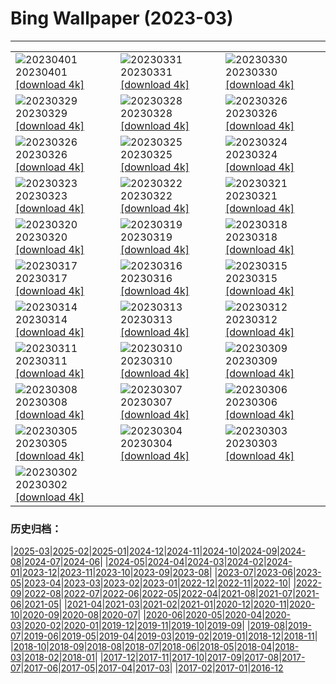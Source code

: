 # Bing Wallpaper (2023-03)
**************

<table><tr><td><img class="wallpaper" src="https://www.bing.com/th?id=OHR.TowerBridge_EN-GB5189458174_1920x1080.jpg" alt="20230401"> 20230401 <a class="wallpaper_link" href="https://www.bing.com/th?id=OHR.TowerBridge_EN-GB5189458174_UHD.jpg">[download 4k]</a></td><td><img class="wallpaper" src="https://www.bing.com/th?id=OHR.SteyrRiver_EN-GB6776891369_1920x1080.jpg" alt="20230331"> 20230331 <a class="wallpaper_link" href="https://www.bing.com/th?id=OHR.SteyrRiver_EN-GB6776891369_UHD.jpg">[download 4k]</a></td><td><img class="wallpaper" src="https://www.bing.com/th?id=OHR.PeacockFeathers_EN-GB6671969010_1920x1080.jpg" alt="20230330"> 20230330 <a class="wallpaper_link" href="https://www.bing.com/th?id=OHR.PeacockFeathers_EN-GB6671969010_UHD.jpg">[download 4k]</a></td></tr><tr><td><img class="wallpaper" src="https://www.bing.com/th?id=OHR.NuzzleManatee_EN-GB5538875344_1920x1080.jpg" alt="20230329"> 20230329 <a class="wallpaper_link" href="https://www.bing.com/th?id=OHR.NuzzleManatee_EN-GB5538875344_UHD.jpg">[download 4k]</a></td><td><img class="wallpaper" src="https://www.bing.com/th?id=OHR.MWDolomites_EN-GB6455895512_1920x1080.jpg" alt="20230328"> 20230328 <a class="wallpaper_link" href="https://www.bing.com/th?id=OHR.MWDolomites_EN-GB6455895512_UHD.jpg">[download 4k]</a></td><td><img class="wallpaper" src="https://www.bing.com/th?id=OHR.WildAnza_EN-GB6484773362_1920x1080.jpg" alt="20230326"> 20230326 <a class="wallpaper_link" href="https://www.bing.com/th?id=OHR.WildAnza_EN-GB6484773362_UHD.jpg">[download 4k]</a></td></tr><tr><td><img class="wallpaper" src="https://www.bing.com/th?id=OHR.CecilBrewerStaircase_EN-GB6123513321_1920x1080.jpg" alt="20230326"> 20230326 <a class="wallpaper_link" href="https://www.bing.com/th?id=OHR.CecilBrewerStaircase_EN-GB6123513321_UHD.jpg">[download 4k]</a></td><td><img class="wallpaper" src="https://www.bing.com/th?id=OHR.WildGarlic_EN-GB8039399576_1920x1080.jpg" alt="20230325"> 20230325 <a class="wallpaper_link" href="https://www.bing.com/th?id=OHR.WildGarlic_EN-GB8039399576_UHD.jpg">[download 4k]</a></td><td><img class="wallpaper" src="https://www.bing.com/th?id=OHR.CloudsPatagonia_EN-GB0640976681_1920x1080.jpg" alt="20230324"> 20230324 <a class="wallpaper_link" href="https://www.bing.com/th?id=OHR.CloudsPatagonia_EN-GB0640976681_UHD.jpg">[download 4k]</a></td></tr><tr><td><img class="wallpaper" src="https://www.bing.com/th?id=OHR.LakePowellAerial_EN-GB7758078014_1920x1080.jpg" alt="20230323"> 20230323 <a class="wallpaper_link" href="https://www.bing.com/th?id=OHR.LakePowellAerial_EN-GB7758078014_UHD.jpg">[download 4k]</a></td><td><img class="wallpaper" src="https://www.bing.com/th?id=OHR.ColourDay_EN-GB7705116028_1920x1080.jpg" alt="20230322"> 20230322 <a class="wallpaper_link" href="https://www.bing.com/th?id=OHR.ColourDay_EN-GB7705116028_UHD.jpg">[download 4k]</a></td><td><img class="wallpaper" src="https://www.bing.com/th?id=OHR.PurpleCrocus_EN-GB7656010820_1920x1080.jpg" alt="20230321"> 20230321 <a class="wallpaper_link" href="https://www.bing.com/th?id=OHR.PurpleCrocus_EN-GB7656010820_UHD.jpg">[download 4k]</a></td></tr><tr><td><img class="wallpaper" src="https://www.bing.com/th?id=OHR.LondonWestminster_EN-GB1065618141_1920x1080.jpg" alt="20230320"> 20230320 <a class="wallpaper_link" href="https://www.bing.com/th?id=OHR.LondonWestminster_EN-GB1065618141_UHD.jpg">[download 4k]</a></td><td><img class="wallpaper" src="https://www.bing.com/th?id=OHR.MarsTars_EN-GB7535668120_1920x1080.jpg" alt="20230319"> 20230319 <a class="wallpaper_link" href="https://www.bing.com/th?id=OHR.MarsTars_EN-GB7535668120_UHD.jpg">[download 4k]</a></td><td><img class="wallpaper" src="https://www.bing.com/th?id=OHR.BallyvooneyCove_EN-GB7487473254_1920x1080.jpg" alt="20230318"> 20230318 <a class="wallpaper_link" href="https://www.bing.com/th?id=OHR.BallyvooneyCove_EN-GB7487473254_UHD.jpg">[download 4k]</a></td></tr><tr><td><img class="wallpaper" src="https://www.bing.com/th?id=OHR.ChengduPanda_EN-GB7439141889_1920x1080.jpg" alt="20230317"> 20230317 <a class="wallpaper_link" href="https://www.bing.com/th?id=OHR.ChengduPanda_EN-GB7439141889_UHD.jpg">[download 4k]</a></td><td><img class="wallpaper" src="https://www.bing.com/th?id=OHR.AgueroSpain_EN-GB7390476214_1920x1080.jpg" alt="20230316"> 20230316 <a class="wallpaper_link" href="https://www.bing.com/th?id=OHR.AgueroSpain_EN-GB7390476214_UHD.jpg">[download 4k]</a></td><td><img class="wallpaper" src="https://www.bing.com/th?id=OHR.CyprusMaze_EN-GB7326379930_1920x1080.jpg" alt="20230315"> 20230315 <a class="wallpaper_link" href="https://www.bing.com/th?id=OHR.CyprusMaze_EN-GB7326379930_UHD.jpg">[download 4k]</a></td></tr><tr><td><img class="wallpaper" src="https://www.bing.com/th?id=OHR.LionessesNap_EN-GB7272974366_1920x1080.jpg" alt="20230314"> 20230314 <a class="wallpaper_link" href="https://www.bing.com/th?id=OHR.LionessesNap_EN-GB7272974366_UHD.jpg">[download 4k]</a></td><td><img class="wallpaper" src="https://www.bing.com/th?id=OHR.TheaterRomania_EN-GB7225416685_1920x1080.jpg" alt="20230313"> 20230313 <a class="wallpaper_link" href="https://www.bing.com/th?id=OHR.TheaterRomania_EN-GB7225416685_UHD.jpg">[download 4k]</a></td><td><img class="wallpaper" src="https://www.bing.com/th?id=OHR.LongWharf_EN-GB7154922622_1920x1080.jpg" alt="20230312"> 20230312 <a class="wallpaper_link" href="https://www.bing.com/th?id=OHR.LongWharf_EN-GB7154922622_UHD.jpg">[download 4k]</a></td></tr><tr><td><img class="wallpaper" src="https://www.bing.com/th?id=OHR.EdaleValley_EN-GB7097104198_1920x1080.jpg" alt="20230311"> 20230311 <a class="wallpaper_link" href="https://www.bing.com/th?id=OHR.EdaleValley_EN-GB7097104198_UHD.jpg">[download 4k]</a></td><td><img class="wallpaper" src="https://www.bing.com/th?id=OHR.WaimeaRainbow_EN-GB1485756970_1920x1080.jpg" alt="20230310"> 20230310 <a class="wallpaper_link" href="https://www.bing.com/th?id=OHR.WaimeaRainbow_EN-GB1485756970_UHD.jpg">[download 4k]</a></td><td><img class="wallpaper" src="https://www.bing.com/th?id=OHR.IntlWomensDayChange_EN-GB0996253952_1920x1080.jpg" alt="20230309"> 20230309 <a class="wallpaper_link" href="https://www.bing.com/th?id=OHR.IntlWomensDayChange_EN-GB0996253952_UHD.jpg">[download 4k]</a></td></tr><tr><td><img class="wallpaper" src="https://www.bing.com/th?id=OHR.YuanyangChina_EN-GB0747029532_1920x1080.jpg" alt="20230308"> 20230308 <a class="wallpaper_link" href="https://www.bing.com/th?id=OHR.YuanyangChina_EN-GB0747029532_UHD.jpg">[download 4k]</a></td><td><img class="wallpaper" src="https://www.bing.com/th?id=OHR.IcelandHorses_EN-GB0471273367_1920x1080.jpg" alt="20230307"> 20230307 <a class="wallpaper_link" href="https://www.bing.com/th?id=OHR.IcelandHorses_EN-GB0471273367_UHD.jpg">[download 4k]</a></td><td><img class="wallpaper" src="https://www.bing.com/th?id=OHR.TokyoMoat_EN-GB5562733904_1920x1080.jpg" alt="20230306"> 20230306 <a class="wallpaper_link" href="https://www.bing.com/th?id=OHR.TokyoMoat_EN-GB5562733904_UHD.jpg">[download 4k]</a></td></tr><tr><td><img class="wallpaper" src="https://www.bing.com/th?id=OHR.PicoVolcano_EN-GB9536177361_1920x1080.jpg" alt="20230305"> 20230305 <a class="wallpaper_link" href="https://www.bing.com/th?id=OHR.PicoVolcano_EN-GB9536177361_UHD.jpg">[download 4k]</a></td><td><img class="wallpaper" src="https://www.bing.com/th?id=OHR.OrcaNorway_EN-GB4461160201_1920x1080.jpg" alt="20230304"> 20230304 <a class="wallpaper_link" href="https://www.bing.com/th?id=OHR.OrcaNorway_EN-GB4461160201_UHD.jpg">[download 4k]</a></td><td><img class="wallpaper" src="https://www.bing.com/th?id=OHR.WorldBookDay_EN-GB4290155371_1920x1080.jpg" alt="20230303"> 20230303 <a class="wallpaper_link" href="https://www.bing.com/th?id=OHR.WorldBookDay_EN-GB4290155371_UHD.jpg">[download 4k]</a></td></tr><tr><td><img class="wallpaper" src="https://www.bing.com/th?id=OHR.ManchesterSerenity_EN-GB3487230863_1920x1080.jpg" alt="20230302"> 20230302 <a class="wallpaper_link" href="https://www.bing.com/th?id=OHR.ManchesterSerenity_EN-GB3487230863_UHD.jpg">[download 4k]</a></td><td></td><td></td></tr></table>

### 历史归档：

|[2025-03](/../2025-03/2025-03.md)|[2025-02](/../2025-02/2025-02.md)|[2025-01](/../2025-01/2025-01.md)|[2024-12](/../2024-12/2024-12.md)|[2024-11](/../2024-11/2024-11.md)|[2024-10](/../2024-10/2024-10.md)|[2024-09](/../2024-09/2024-09.md)|[2024-08](/../2024-08/2024-08.md)|[2024-07](/../2024-07/2024-07.md)|[2024-06](/../2024-06/2024-06.md)|
|[2024-05](/../2024-05/2024-05.md)|[2024-04](/../2024-04/2024-04.md)|[2024-03](/../2024-03/2024-03.md)|[2024-02](/../2024-02/2024-02.md)|[2024-01](/../2024-01/2024-01.md)|[2023-12](/../2023-12/2023-12.md)|[2023-11](/../2023-11/2023-11.md)|[2023-10](/../2023-10/2023-10.md)|[2023-09](/../2023-09/2023-09.md)|[2023-08](/../2023-08/2023-08.md)|
|[2023-07](/../2023-07/2023-07.md)|[2023-06](/../2023-06/2023-06.md)|[2023-05](/../2023-05/2023-05.md)|[2023-04](/../2023-04/2023-04.md)|[2023-03](/2023-03.md)|[2023-02](/../2023-02/2023-02.md)|[2023-01](/../2023-01/2023-01.md)|[2022-12](/../2022-12/2022-12.md)|[2022-11](/../2022-11/2022-11.md)|[2022-10](/../2022-10/2022-10.md)|
|[2022-09](/../2022-09/2022-09.md)|[2022-08](/../2022-08/2022-08.md)|[2022-07](/../2022-07/2022-07.md)|[2022-06](/../2022-06/2022-06.md)|[2022-05](/../2022-05/2022-05.md)|[2022-04](/../2022-04/2022-04.md)|[2021-08](/../2021-08/2021-08.md)|[2021-07](/../2021-07/2021-07.md)|[2021-06](/../2021-06/2021-06.md)|[2021-05](/../2021-05/2021-05.md)|
|[2021-04](/../2021-04/2021-04.md)|[2021-03](/../2021-03/2021-03.md)|[2021-02](/../2021-02/2021-02.md)|[2021-01](/../2021-01/2021-01.md)|[2020-12](/../2020-12/2020-12.md)|[2020-11](/../2020-11/2020-11.md)|[2020-10](/../2020-10/2020-10.md)|[2020-09](/../2020-09/2020-09.md)|[2020-08](/../2020-08/2020-08.md)|[2020-07](/../2020-07/2020-07.md)|
|[2020-06](/../2020-06/2020-06.md)|[2020-05](/../2020-05/2020-05.md)|[2020-04](/../2020-04/2020-04.md)|[2020-03](/../2020-03/2020-03.md)|[2020-02](/../2020-02/2020-02.md)|[2020-01](/../2020-01/2020-01.md)|[2019-12](/../2019-12/2019-12.md)|[2019-11](/../2019-11/2019-11.md)|[2019-10](/../2019-10/2019-10.md)|[2019-09](/../2019-09/2019-09.md)|
|[2019-08](/../2019-08/2019-08.md)|[2019-07](/../2019-07/2019-07.md)|[2019-06](/../2019-06/2019-06.md)|[2019-05](/../2019-05/2019-05.md)|[2019-04](/../2019-04/2019-04.md)|[2019-03](/../2019-03/2019-03.md)|[2019-02](/../2019-02/2019-02.md)|[2019-01](/../2019-01/2019-01.md)|[2018-12](/../2018-12/2018-12.md)|[2018-11](/../2018-11/2018-11.md)|
|[2018-10](/../2018-10/2018-10.md)|[2018-09](/../2018-09/2018-09.md)|[2018-08](/../2018-08/2018-08.md)|[2018-07](/../2018-07/2018-07.md)|[2018-06](/../2018-06/2018-06.md)|[2018-05](/../2018-05/2018-05.md)|[2018-04](/../2018-04/2018-04.md)|[2018-03](/../2018-03/2018-03.md)|[2018-02](/../2018-02/2018-02.md)|[2018-01](/../2018-01/2018-01.md)|
|[2017-12](/../2017-12/2017-12.md)|[2017-11](/../2017-11/2017-11.md)|[2017-10](/../2017-10/2017-10.md)|[2017-09](/../2017-09/2017-09.md)|[2017-08](/../2017-08/2017-08.md)|[2017-07](/../2017-07/2017-07.md)|[2017-06](/../2017-06/2017-06.md)|[2017-05](/../2017-05/2017-05.md)|[2017-04](/../2017-04/2017-04.md)|[2017-03](/../2017-03/2017-03.md)|
|[2017-02](/../2017-02/2017-02.md)|[2017-01](/../2017-01/2017-01.md)|[2016-12](/../2016-12/2016-12.md)